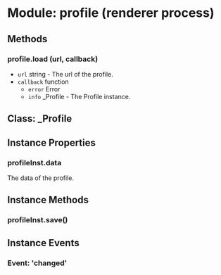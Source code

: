 # Module: profile (renderer process)

## Methods

### profile.load (url, callback)

  - `url` string - The url of the profile.
  - `callback` function
    - `error` Error
    - `info` _Profile - The Profile instance.

## Class: _Profile

## Instance Properties

### profileInst.data

The data of the profile.

## Instance Methods

### profileInst.save()

## Instance Events

### Event: 'changed'